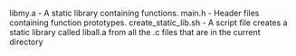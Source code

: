 libmy.a - A static library containing functions.
main.h - Header files containing function prototypes.
create_static_lib.sh - A script file creates a static library called liball.a 
from all the .c files that are in the current directory

